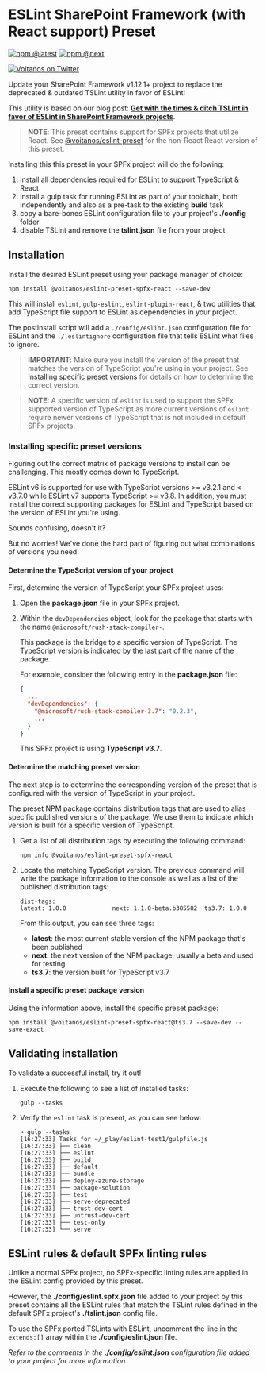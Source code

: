 # ESLint SharePoint Framework (with React support) Preset

[![npm @latest](https://img.shields.io/npm/v/@voitanos/eslint-preset-spfx-react/latest?style=flat-square)](https://www.npmjs.com/package/@voitanos/eslint-preset-spfx-react) [![npm @next](https://img.shields.io/npm/v/@voitanos/eslint-preset-spfx-react/next?style=flat-square)](https://www.npmjs.com/package/@voitanos/eslint-preset-spfx-react)

[![Voitanos on Twitter](https://img.shields.io/badge/Twitter-%40voitanos-blue?style=flat-square)](https://www.twitterl.com/voitanos)

Update your SharePoint Framework v1.12.1+ project to replace the deprecated & outdated TSLint utility in favor of ESLint!

This utility is based on our blog post: **[Get with the times & ditch TSLint in favor of ESLint in SharePoint Framework projects](https://www.voitanos.io/blog/spfx-replace-tslint-with-eslint)**.

> **NOTE**: This preset contains support for SPFx projects that utilize React. See [@voitanos/eslint-preset](https://www.npmjs.com/package/@voitanos/eslint-preset-spfx) for the non-React React version of this preset.

Installing this this preset in your SPFx project will do the following:

1. install all dependencies required for ESLint to support TypeScript & React
1. install a gulp task for running ESLint as part of your toolchain, both independently and also as a pre-task to the existing **build** task
1. copy a bare-bones ESLint configuration file to your project's **./config** folder
1. disable TSLint and remove the **tslint.json** file from your project

## Installation

Install the desired ESLint preset using your package manager of choice:

```console
npm install @voitanos/eslint-preset-spfx-react --save-dev
```

This will install `eslint`, `gulp-eslint`, `eslint-plugin-react`, & two utilities that add TypeScript file support to ESLint as dependencies in your project.

The postinstall script will add a `./config/eslint.json` configuration file for ESLint and the `./.eslintignore` configuration file that tells ESLint what files to ignore.

> **IMPORTANT**: Make sure you install the version of the preset that matches the version of TypeScript you're using in your project. See [Installing specific preset versions](#installing-specific-preset-versions) for details on how to determine the correct version.

> **NOTE**: A specific version of `eslint` is used to support the SPFx supported version of TypeScript as more current versions of `eslint` require newer versions of TypeScript that is not included in default SPFx projects.

### Installing specific preset versions

Figuring out the correct matrix of package versions to install can be challenging. This mostly comes down to TypeScript.

ESLint v6 is supported for use with TypeScript versions >= v3.2.1 and < v3.7.0 while ESLint v7 supports TypeScript >= v3.8. In addition, you must install the correct supporting packages for ESLint and TypeScript based on the version of ESLint you're using.

Sounds confusing, doesn't it?

But no worries! We've done the hard part of figuring out what combinations of versions you need.

#### Determine the TypeScript version of your project

First, determine the version of TypeScript your SPFx project uses:

1. Open the **package.json** file in your SPFx project.
1. Within the `devDependencies` object, look for the package that starts with the name `@microsoft/rush-stack-compiler-`.

    This package is the bridge to a specific version of TypeScript. The TypeScript version is indicated by the last part of the name of the package.

    For example, consider the following entry in the **package.json** file:

    ```json
    {
      ...
      "devDependencies": {
        "@microsoft/rush-stack-compiler-3.7": "0.2.3",
        ...
      }
    }
    ```

    This SPFx project is using **TypeScript v3.7**.

#### Determine the matching preset version

The next step is to determine the corresponding version of the preset that is configured with the version of TypeScript in your project.

The preset NPM package contains distribution tags that are used to alias specific published versions of the package. We use them to indicate which version is built for a specific version of TypeScript.

1. Get a list of all distribution tags by executing the following command:

    ```console
    npm info @voitanos/eslint-preset-spfx-react
    ```

1. Locate the matching TypeScript version. The previous command will write the package information to the console as well as a list of the published distribution tags:

    ```console
    dist-tags:
    latest: 1.0.0             next: 1.1.0-beta.b385582  ts3.7: 1.0.0
    ```

    From this output, you can see three tags:

      - **latest**: the most current stable version of the NPM package that's been published
      - **next**: the next version of the NPM package, usually a beta and used for testing
      - **ts3.7**: the version built for TypeScript v3.7

#### Install a specific preset package version

Using the information above, install the specific preset package:

```console
npm install @voitanos/eslint-preset-spfx-react@ts3.7 --save-dev --save-exact
```

## Validating installation

To validate a successful install, try it out!

1. Execute the following to see a list of installed tasks:

    ```console
    gulp --tasks
    ```

1. Verify the `eslint` task is present, as you can see below:

    ```console
    ➜ gulp --tasks
    [16:27:33] Tasks for ~/_play/eslint-test1/gulpfile.js
    [16:27:33] ├── clean
    [16:27:33] ├── eslint
    [16:27:33] ├── build
    [16:27:33] ├── default
    [16:27:33] ├── bundle
    [16:27:33] ├── deploy-azure-storage
    [16:27:33] ├── package-solution
    [16:27:33] ├── test
    [16:27:33] ├── serve-deprecated
    [16:27:33] ├── trust-dev-cert
    [16:27:33] ├── untrust-dev-cert
    [16:27:33] ├── test-only
    [16:27:33] └── serve
    ```

## ESLint rules & default SPFx linting rules

Unlike a normal SPFx project, no SPFx-specific linting rules are applied in the ESLint config provided by this preset.

However, the **./config/eslint.spfx.json** file added to your project by this preset contains all the ESLint rules that match the TSLint rules defined in the default SPFx project's **./tslint.json** config file.

To use the SPFx ported TSLints with ESLint, uncomment the line in the `extends:[]` array within the **./config/eslint.json** file.

*Refer to the comments in the **./config/eslint.json** configuration file added to your project for more information.*
